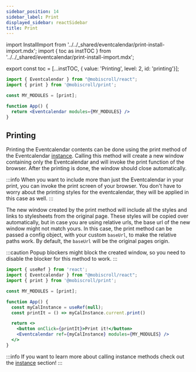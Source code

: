 ```yaml
---
sidebar_position: 14
sidebar_label: Print
displayed_sidebar: reactSidebar
title: Print
---
```


import InstallImport from '../../_shared/eventcalendar/print-install-import.mdx';
import { toc as instTOC } from '../../_shared/eventcalendar/print-install-import.mdx';

export const toc = [...instTOC,
{ value: 'Printing', level: 2, id: 'printing'}];

<InstallImport />

```jsx
import { Eventcalendar } from "@mobiscroll/react";
import { print } from '@mobiscroll/print';

const MY_MODULES = [print];

function App() {
  return <Eventcalendar modules={MY_MODULES} />
}
```

<h2 id="printing">Printing</h2>

Printing the Eventcalendar contents can be done using the print method of the Eventcalendar [instance](../core-concepts/instance). Calling this method will create a new window containing only the Eventcalendar and will invoke the print function of the browser. After the printing is done, the window should close automatically.

:::info
When you want to include more than just the Eventcalendar in your print, you can invoke the print screen of your browser. You don't have to worry about the printing styles for the eventcalendar, they will be applied in this case as well.
:::

The new window created by the print method will include all the styles and links to stylesheets from the original page. These styles will be copied over automatically, but in case you are using relative urls, the base url of the new window might not match yours. In this case, the print method can be passed a config object, with your custom `baseUrl`, to make the relative paths work. By default, the `baseUrl` will be the original pages origin.

:::caution
Popup blockers might block the created window, so you need to disable the blocker for this method to work.
:::

```jsx
import { useRef } from 'react';
import { Eventcalendar } from "@mobiscroll/react";
import { print } from '@mobiscroll/print';

const MY_MODULES = [print];

function App() {
  const myCalInstance = useRef(null);
  const printIt = () => myCalInstance.current.print()

  return <>
    <button onClick={printIt}>Print it!</button>
    <Eventcalendar ref={myCalInstance} modules={MY_MODULES} />
  </>
}
```

:::info
If you want to learn more about calling instance methods check out the [instance](../core-concepts/instance) section!
:::